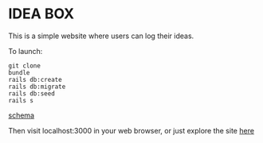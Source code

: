 # IDEA BOX

This is a simple website where users can log their ideas.

To launch:
```
git clone
bundle
rails db:create
rails db:migrate
rails db:seed
rails s
```
[schema](https://i.imgur.com/O3OvxKT.png)

Then visit localhost:3000 in your web browser, or just explore the site [here](https://agile-citadel-23714.herokuapp.com/)
